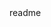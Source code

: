 <snippet>
  <content><![CDATA[
# ${1:ESP 32 DETAY}
ESP32 modülüne yükleme Ardunio IDE ile yükleme yaparken Reset tuşuna basılı tutulmalıdır.
## License
sekizkenar.com
]]></content>
  <tabTrigger>readme</tabTrigger>
</snippet>
